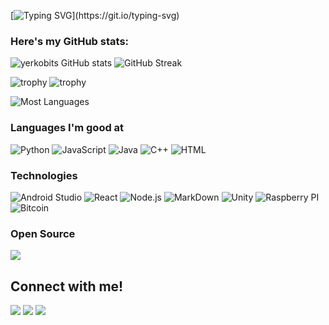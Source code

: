 
[![Typing SVG](https://readme-typing-svg.herokuapp.com?font=VT323&color=0D597F&size=30&lines=Hello+World!;I'm+a+learning+developer...;fan+of+AI+and+Blockchain+and+Web3;...looking+to+contribute.)](https://git.io/typing-svg)


### Here's my GitHub stats:

![yerkobits GitHub stats](https://github-readme-stats.vercel.app/api?username=yerkobits&show_icons=true&theme=radical) 
![GitHub Streak](https://github-readme-streak-stats.herokuapp.com/?user=yerkobits&theme=radical)

<!-- ![trophy](https://github-profile-trophy.vercel.app/?username=yerkobits&theme=onedark) -->
![trophy](https://github-profile-trophy.vercel.app/?username=yerkobits&theme=onedark&title=MultiLanguage,Repositories,Experience,Commits)
![trophy](https://github-profile-trophy.vercel.app/?username=yerkobits&theme=onedark&title=Followers,Stars,Issues,PullRequest)

![Most Languages](https://github-readme-stats.anuraghazra1.vercel.app/api/top-langs/?username=yerkobits&theme=dark&hide_border=true&no-bg=true&no-frame=true&langs_count=10)


### Languages I'm good at
<!-- [https://img.shields.io/badge/Java](https://dev.to/envoy_/150-badges-for-github-pnk) -->

![Python](https://img.shields.io/badge/Python-14354C?style=for-the-badge&logo=python&logoColor=white)
![JavaScript](https://img.shields.io/badge/JavaScript-323330?style=for-the-badge&logo=javascript&logoColor=F7DF1E)
![Java](https://img.shields.io/badge/Java-ED8B00?style=for-the-badge&logo=openjdk&logoColor=black)
![C++](https://img.shields.io/badge/C%2B%2B-00599C?style=for-the-badge&logo=c%2B%2B&logoColor=white)
![HTML](https://img.shields.io/badge/HTML-239120?style=for-the-badge&logo=html5&logoColor=white)


### Technologies  
<!-- https://dev.to/envoy_/150-badges-for-github-pnk#blockchain  -->

![Android Studio](https://img.shields.io/badge/Android_Studio-3DDC84?style=for-the-badge&logo=android-studio&logoColor=white)
![React](https://img.shields.io/badge/React-20232A?style=for-the-badge&logo=react&logoColor=61DAFB)
![Node.js](https://img.shields.io/badge/Node.js-43853D?style=for-the-badge&logo=node.js&logoColor=white)
![MarkDown](https://img.shields.io/badge/Markdown-000000?style=for-the-badge&logo=markdown&logoColor=white)
![Unity](https://img.shields.io/badge/Unity-100000?style=for-the-badge&logo=unity&logoColor=white)
![Raspberry PI](https://img.shields.io/badge/Raspberry%20Pi-A22846?style=for-the-badge&logo=Raspberry%20Pi&logoColor=white)
![Bitcoin](https://img.shields.io/badge/Bitcoin-ED8B00?style=for-the-badge&logo=bitcoin&logoColor=white)

<!--
### Learning 

![AWS](https://img.shields.io/badge/Amazon_AWS-232F3E?style=for-the-badge&logo=amazon-aws&logoColor=white)
![Docker](https://img.shields.io/badge/Docker-2496ED.svg?style=for-the-badge&logo=Docker&logoColor=white)
![Kubernetics](https://img.shields.io/badge/Kubernetes-326CE5.svg?style=for-the-badge&logo=Kubernetes&logoColor=white) -->

<!--
### Competitive Programming Profiles -->
<!--https://home.aveek.io/GitHub-Profile-Badges/ -->
<!--
<a href="https://leetcode.com/yerkobits/">![](https://img.shields.io/badge/LeetCode-FFA116.svg?style=for-the-badge&logo=LeetCode&logoColor=white) </a>
<a href="https://codeforces.com/profile/yerkobits">![](https://img.shields.io/badge/Codeforces-1F8ACB.svg?style=for-the-badge&logo=Codeforces&logoColor=white) </a> 
<a href="https://www.codechef.com/users/yerkobits">![](https://img.shields.io/badge/CodeChef-5B4638.svg?style=for-the-badge&logo=CodeChef&logoColor=white)</a>
<a href="https://www.hackerrank.com/yerkobits?hr_r=1">![](https://img.shields.io/badge/HackerRank-00EA64.svg?style=for-the-badge&logo=HackerRank&logoColor=white)</a>
<a href="https://www.hackerearth.com/@yerkobits">![](https://img.shields.io/badge/HackerEarth-2C3454.svg?style=for-the-badge&logo=HackerEarth&logoColor=white)</a>
<br>
[Atcoder](https://atcoder.jp/users/yerkobits)
<br>
[Toph](https://toph.co/u/yerkobits)
<br>
[LightOJ](https://lightoj.com/user/yerkobits)
<br> 
-->


### Open Source 

<a href="https://github.com/ProsusCorp/prosusmoney">
  <!-- Change the `github-readme-stats.anuraghazra1.vercel.app` to `github-readme-stats.vercel.app`  -->
  <img align="center" src="https://github-readme-stats.vercel.app/api/pin/?username=ProsusCorp&repo=ProsusMoney&theme=onedark" />
</a>  


<h2>Connect with me!</h2>
 
[<img src="https://img.shields.io/badge/linkedin-%230077B5.svg?&style=for-the-badge&logo=linkedin&logoColor=white" />](https://www.linkedin.com/in/yerkobits) [<img src = "https://img.shields.io/badge/Telegram-2CA5E0?style=for-the-badge&logo=telegram&logoColor=white">](https://t.me/yerkobits)  [<img src = "https://img.shields.io/badge/facebook-%2320A1F1.svg?&style=for-the-badge&logo=facebook&logoColor=white">](https://www.facebook.com/groups/prosusmoney)
<br> <br>
<!-- 
[![GitHub followers](https://img.shields.io/github/followers/yerkobits.svg?style=social&label=Followers)](https://github.com/yerkobits?tab=followers)
<b>Contador de visitas: </b> <img src="https://profile-counter.glitch.me/yerkobits/count.svg"> 
-->




<!--
**yerkobits/yerkobits** is a ✨ _special_ ✨ repository because its `README.md` (this file) appears on your GitHub profile.

Here are some ideas to get you started:

- 🔭 I’m currently working on ...
- 🌱 I’m currently learning ...
- 👯 I’m looking to collaborate on ...
- 🤔 I’m looking for help with ...
- 💬 Ask me about ...
- 📫 How to reach me: ...
- 😄 Pronouns: ...
- ⚡ Fun fact: ...
-->

